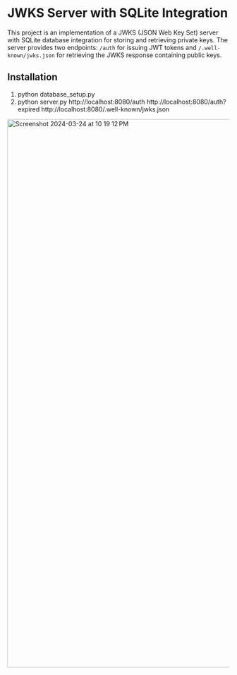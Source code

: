 # JWKS Server with SQLite Integration

This project is an implementation of a JWKS (JSON Web Key Set) server with SQLite database integration for storing and retrieving private keys. The server provides two endpoints: `/auth` for issuing JWT tokens and `/.well-known/jwks.json` for retrieving the JWKS response containing public keys.


## Installation

1. python database_setup.py
2. python server.py
http://localhost:8080/auth
http://localhost:8080/auth?expired
http://localhost:8080/.well-known/jwks.json



<img width="1244" alt="Screenshot 2024-03-24 at 10 19 12 PM" src="https://github.com/asuezp/project2-CSCE-3550-/assets/47001273/76520f7d-c8f0-44b6-83bd-56460d5fd1f5">

